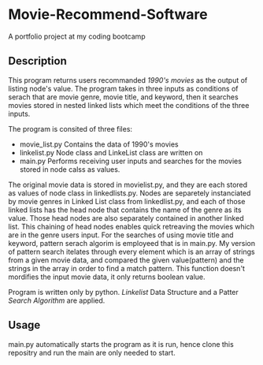 # Movie-Recommend-Software
A portfolio project at my coding bootcamp
## Description
This program returns users recommanded *1990's movies* as the output of listing node's value. The program takes in three inputs as conditions of serach that are movie genre, movie title, and keyword, 
then it searches movies stored in nested linked lists which meet the conditions of the three inputs. 

The program is consited of three files:
- movie_list.py   Contains the data of 1990's movies
- linkelist.py    Node class and LinkeList class are written on
- main.py         Performs receiving user inputs and searches for the movies stored in node calss as values.

The original movie data is stored in movielist.py, and they are each stored as values of node class in linkedlists.py. Nodes are separetely instanciated by movie genres in Linked List class from 
linkedlist.py, and each of those linked lists has the head node that contains the name of the genre as its value. Those head nodes are also separately contained in another linked list. This 
chaining of head nodes enables quick retreaving the movies which are in the genre users input. For the searches of using movie title and keyword, pattern serach algorim is employeed that is in 
main.py. My version of pattern search itelates through every element which is an array of strings from a given movie data, and compared the given value(pattern) and the strings in the array in 
order to find a match pattern. This function doesn't mordifies the input movie data, it only returns boolean value. 

Program is written only by python. *Linkelist* Data Structure and a Patter *Search Algorithm* are applied.

## Usage
main.py automatically starts the program as it is run, hence clone this repositry and run the main are only needed to start.
